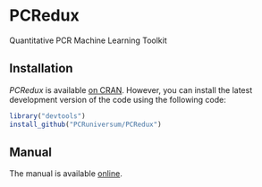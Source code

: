 # PCRedux

Quantitative PCR Machine Learning Toolkit

## Installation

*PCRedux* is available [on CRAN](https://cran.r-project.org/package=PCRedux). However, you 
can install the latest development version of the code using the following code:

```R
library("devtools")
install_github("PCRuniversum/PCRedux")
```

## Manual

The manual is available [online](https://PCRuniversum.github.io/PCRedux/).

